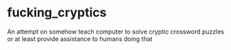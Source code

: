 # fucking_cryptics
An attempt on somehow teach computer to solve cryptic crossword puzzles or at least provide assistance to humans doing that
